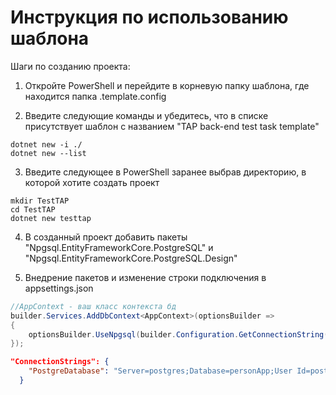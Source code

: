 <h1>Инструкция по использованию шаблона</h1>

Шаги по созданию проекта:

1. Откройте PowerShell и перейдите в корневую папку шаблона, где находится папка .template.config

2. Введите следующие команды и убедитесь, что в списке присутствует шаблон с названием "TAP back-end test task template"
~~~
dotnet new -i ./ 
dotnet new --list
~~~

3. Введите следующее в PowerShell заранее выбрав директорию, в которой хотите создать проект
~~~
mkdir TestTAP
cd TestTAP
dotnet new testtap
~~~

4. В созданный проект добавить пакеты "Npgsql.EntityFrameworkCore.PostgreSQL" и "Npgsql.EntityFrameworkCore.PostgreSQL.Design"

5. Внедрение пакетов и изменение строки подключения в appsettings.json
~~~C#
//AppContext - ваш класс контекста бд
builder.Services.AddDbContext<AppContext>(optionsBuilder =>
{
    optionsBuilder.UseNpgsql(builder.Configuration.GetConnectionString("PostgreDatabase"));
});
~~~
~~~json
"ConnectionStrings": {
    "PostgreDatabase": "Server=postgres;Database=personApp;User Id=postgres;Password=changeme"
  }
~~~